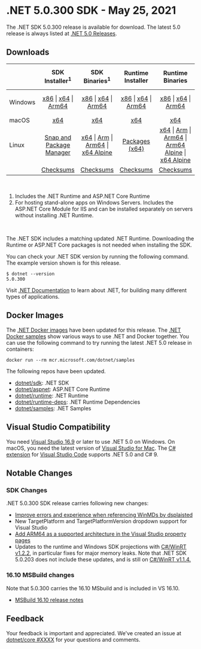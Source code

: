 # .NET 5.0.300 SDK - May 25, 2021

The .NET SDK 5.0.300 release is available for download. The latest 5.0 release is always listed at [.NET 5.0 Releases](../README.md).

## Downloads

|           | SDK Installer<sup>1</sup>                        | SDK Binaries<sup>1</sup>                 | Runtime Installer                                        | Runtime Binaries                                 | ASP.NET Core Runtime           |Windows Desktop Runtime          |
| --------- | :------------------------------------------:     | :----------------------:                 | :---------------------------:                            | :-------------------------:                      | :-----------------:            | :-----------------:            |
| Windows   | [x86][dotnet-sdk-win-x86.exe] \| [x64][dotnet-sdk-win-x64.exe] \| [Arm64][dotnet-sdk-win-arm64.exe] | [x86][dotnet-sdk-win-x86.zip] \| [x64][dotnet-sdk-win-x64.zip] \|  [Arm64][dotnet-sdk-win-arm64.zip] | [x86][dotnet-runtime-win-x86.exe] \| [x64][dotnet-runtime-win-x64.exe] \| [Arm64][dotnet-runtime-win-arm64.exe] | [x86][dotnet-runtime-win-x86.zip] \| [x64][dotnet-runtime-win-x64.zip] \| [Arm64][dotnet-runtime-win-arm64.zip] | [x86][aspnetcore-runtime-win-x86.exe] \| [x64][aspnetcore-runtime-win-x64.exe] \|<br> [Hosting Bundle][dotnet-hosting-win.exe]<sup>2</sup> | [x86][windowsdesktop-runtime-win-x86.exe] \| [x64][windowsdesktop-runtime-win-x64.exe]  |
| macOS     | [x64][dotnet-sdk-osx-x64.pkg]  | [x64][dotnet-sdk-osx-x64.tar.gz]     | [x64][dotnet-runtime-osx-x64.pkg] | [x64][dotnet-runtime-osx-x64.tar.gz] | [x64][aspnetcore-runtime-osx-x64.tar.gz] | - |<sup>1</sup>
| Linux     |  [Snap and Package Manager](5.0.6-install-instructions.md)  | [x64][dotnet-sdk-linux-x64.tar.gz] \| [Arm][dotnet-sdk-linux-arm.tar.gz] \| [Arm64][dotnet-sdk-linux-arm64.tar.gz] \| [x64 Alpine][dotnet-sdk-linux-musl-x64.tar.gz] | [Packages (x64)][linux-packages] | [x64][dotnet-runtime-linux-x64.tar.gz] \| [Arm][dotnet-runtime-linux-arm.tar.gz] \| [Arm64][dotnet-runtime-linux-arm64.tar.gz] \| [Arm64 Alpine][dotnet-runtime-linux-musl-arm64.tar.gz] \| [x64 Alpine][dotnet-runtime-linux-musl-x64.tar.gz] | [x64][aspnetcore-runtime-linux-x64.tar.gz]<sup>1</sup>  \| [Arm][aspnetcore-runtime-linux-arm.tar.gz]<sup>1</sup> \| [Arm64][aspnetcore-runtime-linux-arm64.tar.gz]<sup>1</sup> \| [x64 Alpine][aspnetcore-runtime-linux-musl-x64.tar.gz] | - | <sup>1</sup> |
|  | [Checksums][checksums-sdk]                             | [Checksums][checksums-sdk]                                      | [Checksums][checksums-runtime]                             | [Checksums][checksums-runtime]  | [Checksums][checksums-runtime]  | [Checksums][checksums-runtime]

</br>

1. Includes the .NET Runtime and ASP.NET Core Runtime
2. For hosting stand-alone apps on Windows Servers. Includes the ASP.NET Core Module for IIS and can be installed separately on servers without installing .NET Runtime.

</br>

The .NET SDK includes a matching updated .NET Runtime. Downloading the Runtime or ASP.NET Core packages is not needed when installing the SDK.

You can check your .NET SDK version by running the following command. The example version shown is for this release.

```console
$ dotnet --version
5.0.300
```
Visit [.NET Documentation](https://docs.microsoft.com/dotnet/core/) to learn about .NET, for building many different types of applications.

## Docker Images

The [.NET Docker images](https://hub.docker.com/_/microsoft-dotnet) have been updated for this release. The [.NET Docker samples](https://github.com/dotnet/dotnet-docker/blob/master/samples/README.md) show various ways to use .NET and Docker together. You can use the following command to try running the latest .NET 5.0 release in containers:

```console
docker run --rm mcr.microsoft.com/dotnet/samples
```

The following repos have been updated.

* [dotnet/sdk](https://hub.docker.com/_/microsoft-dotnet-sdk/): .NET SDK
* [dotnet/aspnet](https://hub.docker.com/_/microsoft-dotnet-aspnet/): ASP.NET Core Runtime
* [dotnet/runtime](https://hub.docker.com/_/microsoft-dotnet-runtime/): .NET Runtime
* [dotnet/runtime-deps](https://hub.docker.com/_/microsoft-dotnet-runtime-deps/): .NET Runtime Dependencies
* [dotnet/samples](https://hub.docker.com/_/microsoft-dotnet-samples/): .NET Samples

## Visual Studio Compatibility

You need [Visual Studio 16.9](https://visualstudio.microsoft.com) or later to use .NET 5.0 on Windows. On macOS, you need the latest version of [Visual Studio for Mac](https://visualstudio.microsoft.com/vs/mac/). The [C# extension](https://code.visualstudio.com/docs/languages/dotnet) for [Visual Studio Code](https://code.visualstudio.com/) supports .NET 5.0 and C# 9.

## Notable Changes
### SDK Changes
.NET 5.0.300 SDK release carries following new changes:

* [Improve errors and experience when referencing WinMDs by dsplaisted](https://github.com/dotnet/sdk/pull/17098)
* New TargetPlatform and TargetPlatformVersion dropdown support for Visual Studio
* [Add ARM64 as a supported architecture in the Visual Studio property pages](https://github.com/dotnet/msbuild/issues/5951)
* Updates to the runtime and Windows SDK projections with [C#/WinRT v1.2.2](https://github.com/microsoft/CsWinRT/releases/tag/1.2.2.210413.1), in particular fixes for major memory leaks. Note that .NET SDK 5.0.203 does not include these updates, and is still on [C#/WinRT v1.1.4.](https://github.com/microsoft/CsWinRT/releases/tag/1.1.4.210316.1)

### 16.10 MSBuild changes
Note that 5.0.300 carries the 16.10 MSbuild and is included in VS 16.10.

* [MSBuild 16.10 release notes](https://github.com/dotnet/msbuild/pull/6351/files)


## Feedback

Your feedback is important and appreciated. We've created an issue at [dotnet/core #XXXX](https://github.com/dotnet/core/issues/XXXX) for your questions and comments.


[blob-runtime]: https://dotnetcli.blob.core.windows.net/dotnet/Runtime/
[blob-sdk]: https://dotnetcli.blob.core.windows.net/dotnet/Sdk/
[release-notes]: https://github.com/dotnet/core/blob/master/release-notes/5.0/preview/5.0.6.md

[checksums-runtime]: https://dotnetcli.blob.core.windows.net/dotnet/checksums/5.0.6-sha.txt
[checksums-sdk]: https://dotnetcli.blob.core.windows.net/dotnet/checksums/5.0.6-sha.txt

[linux-install]: https://docs.microsoft.com/dotnet/core/install/linux
[linux-setup]: https://github.com/dotnet/core/blob/master/Documentation/linux-setup.md

[dotnet-blog]:  https://devblogs.microsoft.com/dotnet/net-february-2021/




[sdk_bugs]: https://github.com/dotnet/sdk/issues?q=is%3Aissue+is%3Aclosed+milestone%3A5.0.3xx+is%3Aclosed

[linux-packages]: 5.0.6-install-instructions.md

[//]: # ( Runtime 5.0.6)
[dotnet-runtime-linux-arm.tar.gz]: https://download.visualstudio.microsoft.com/download/pr/97301aed-7094-4bc6-9264-ff63b974a353/e5040909f601aa8c6ddaf14c06dbe8d1/dotnet-runtime-5.0.6-linux-arm.tar.gz
[dotnet-runtime-linux-arm64.tar.gz]: https://download.visualstudio.microsoft.com/download/pr/0ad82603-bebf-4d28-8bc8-cfc826ad7893/ca22f36c4752f579c13e0414ec804c15/dotnet-runtime-5.0.6-linux-arm64.tar.gz
[dotnet-runtime-linux-musl-arm.tar.gz]: https://download.visualstudio.microsoft.com/download/pr/c11fc596-1992-4f6d-b475-4fcbbaf1e8bc/4bfbbefd22fe6f7907e9421fb477073f/dotnet-runtime-5.0.6-linux-musl-arm.tar.gz
[dotnet-runtime-linux-musl-arm64.tar.gz]: https://download.visualstudio.microsoft.com/download/pr/64fefcd4-998f-48b0-b756-f01d5e0e3494/69d253cd368cf7fd4b56529cd8a41da0/dotnet-runtime-5.0.6-linux-musl-arm64.tar.gz
[dotnet-runtime-linux-musl-x64.tar.gz]: https://download.visualstudio.microsoft.com/download/pr/cca0193f-0666-4b36-8897-e3ddb769b7bb/e38d307ebd1d7775758cb0e9f584c08b/dotnet-runtime-5.0.6-linux-musl-x64.tar.gz
[dotnet-runtime-linux-x64.tar.gz]: https://download.visualstudio.microsoft.com/download/pr/24b0e058-613e-415a-b624-09fb716cc129/91a51ddfd832aaa94cec5b117bf4db23/dotnet-runtime-5.0.6-linux-x64.tar.gz
[dotnet-runtime-osx-x64.pkg]: https://download.visualstudio.microsoft.com/download/pr/4e2e2c76-626f-4927-8753-55d47ab79e06/24417509d68777cab1ed5f927e86db82/dotnet-runtime-5.0.6-osx-x64.pkg
[dotnet-runtime-osx-x64.tar.gz]: https://download.visualstudio.microsoft.com/download/pr/23d7463b-e17a-49a1-af13-9248bf12b128/35a83a4312b6e9b36bc5fae0ffd565bc/dotnet-runtime-5.0.6-osx-x64.tar.gz
[dotnet-runtime-win-arm64.exe]: https://download.visualstudio.microsoft.com/download/pr/f4942a69-e576-45bd-a722-9caf0cfc2456/4ca359a7bea10f495a94087210f67b21/dotnet-runtime-5.0.6-win-arm64.exe
[dotnet-runtime-win-arm64.zip]: https://download.visualstudio.microsoft.com/download/pr/2fa7b891-4da4-4cc5-af7d-48183027bebd/0bd7e549ab01f84059687f0e5fe392c6/dotnet-runtime-5.0.6-win-arm64.zip
[dotnet-runtime-win-x64.exe]: https://download.visualstudio.microsoft.com/download/pr/c6c04d2c-d131-4de7-b97a-c29ceca9ee8e/5a654bdbc0a61c621d59be9601e041d6/dotnet-runtime-5.0.6-win-x64.exe
[dotnet-runtime-win-x64.zip]: https://download.visualstudio.microsoft.com/download/pr/9fcfcf4b-b997-41d6-b659-a1bf1a832045/a5ce096a05e34a7dec8c79f14a221ff0/dotnet-runtime-5.0.6-win-x64.zip
[dotnet-runtime-win-x86.exe]: https://download.visualstudio.microsoft.com/download/pr/67839ecf-8e05-411a-977b-ac9780e18279/76f413425112f3dd1d77d48f69a76f59/dotnet-runtime-5.0.6-win-x86.exe
[dotnet-runtime-win-x86.zip]: https://download.visualstudio.microsoft.com/download/pr/1f221cce-9674-44a0-b4c4-19e1622ae7d1/be54adc56884a2b15c315ae934016a74/dotnet-runtime-5.0.6-win-x86.zip

[//]: # ( WindowsDesktop 5.0.6)
[windowsdesktop-runtime-win-arm64.exe]: https://download.visualstudio.microsoft.com/download/pr/63040d2c-e953-492f-ae93-7d93cc658e7b/1fce7e44a06c2d432fc0a492ca2b1a13/windowsdesktop-runtime-5.0.6-win-arm64.exe
[windowsdesktop-runtime-win-x64.exe]: https://download.visualstudio.microsoft.com/download/pr/6279dc90-f437-4481-82a5-73dd9f97da06/6519ef44735fd31115b9b1a81d6ff1e8/windowsdesktop-runtime-5.0.6-win-x64.exe
[windowsdesktop-runtime-win-x86.exe]: https://download.visualstudio.microsoft.com/download/pr/315854e8-6857-4d0d-b7e0-57761e3f7d12/b31193ac2c9f1674b66cf7a65c2521de/windowsdesktop-runtime-5.0.6-win-x86.exe

[//]: # ( ASP 5.0.6)
[aspnetcore-runtime-linux-arm.tar.gz]: https://download.visualstudio.microsoft.com/download/pr/9d2abf34-b484-46ab-8e3b-504b0057827b/7266d743d6441c1f80510a50c17491dc/aspnetcore-runtime-5.0.6-linux-arm.tar.gz
[aspnetcore-runtime-linux-arm64.tar.gz]: https://download.visualstudio.microsoft.com/download/pr/6b735496-0974-4873-ab92-edc2caa05f99/7fecb279d8abbb8f78bff5474cb2a32c/aspnetcore-runtime-5.0.6-linux-arm64.tar.gz
[aspnetcore-runtime-linux-musl-arm.tar.gz]: https://download.visualstudio.microsoft.com/download/pr/378492f7-ed41-45cf-9294-be3df0b37a9c/aad44c7fcb1464c90cdb4d1d6d3faeb3/aspnetcore-runtime-5.0.6-linux-musl-arm.tar.gz
[aspnetcore-runtime-linux-musl-arm64.tar.gz]: https://download.visualstudio.microsoft.com/download/pr/bd714b1f-dae3-4963-95f4-d1dfcaf44631/246eaf46908de9515955b8bfc0ddaab0/aspnetcore-runtime-5.0.6-linux-musl-arm64.tar.gz
[aspnetcore-runtime-linux-musl-x64.tar.gz]: https://download.visualstudio.microsoft.com/download/pr/d47e72ac-4317-4292-88cb-d04460019af5/3e7c9762246345cb3431d1a654306d44/aspnetcore-runtime-5.0.6-linux-musl-x64.tar.gz
[aspnetcore-runtime-linux-x64.tar.gz]: https://download.visualstudio.microsoft.com/download/pr/4a7f1f6c-6777-42c4-9793-581bba4b632e/e03e6237a8f49f60014d459f0f758923/aspnetcore-runtime-5.0.6-linux-x64.tar.gz
[aspnetcore-runtime-osx-x64.tar.gz]: https://download.visualstudio.microsoft.com/download/pr/fdff418d-5cac-416e-b6d3-7ec2f1c68a34/8f1a06d97eab8244451e9f4a78aa4b4c/aspnetcore-runtime-5.0.6-osx-x64.tar.gz
[aspnetcore-runtime-win-arm64.zip]: https://download.visualstudio.microsoft.com/download/pr/03a3bfbb-9985-48bb-a20e-102cc228d473/57d56ab3de4a0497564f8d894d862edd/aspnetcore-runtime-5.0.6-win-arm64.zip
[aspnetcore-runtime-win-x64.exe]: https://download.visualstudio.microsoft.com/download/pr/275d6b51-e594-4edc-8f2f-606351e137ae/8a9e3886344599059dad377739151e37/aspnetcore-runtime-5.0.6-win-x64.exe
[aspnetcore-runtime-win-x64.zip]: https://download.visualstudio.microsoft.com/download/pr/ee27c1fe-bdca-4fb8-a303-125081a3e43d/14bb0ed982304f24a6429a5d63e9bff7/aspnetcore-runtime-5.0.6-win-x64.zip
[aspnetcore-runtime-win-x86.exe]: https://download.visualstudio.microsoft.com/download/pr/61284da9-728b-485c-a9e0-dfd4455f773f/facdf8e9e1509ec4d6f40fce95ff68dd/aspnetcore-runtime-5.0.6-win-x86.exe
[aspnetcore-runtime-win-x86.zip]: https://download.visualstudio.microsoft.com/download/pr/fd72844c-693a-4a15-b369-70b71c58ee1a/fdf5a3e63b8793b90b6d8076abe0dd8a/aspnetcore-runtime-5.0.6-win-x86.zip
[dotnet-hosting-win.exe]: https://download.visualstudio.microsoft.com/download/pr/24847c36-9f3a-40c1-8e3f-4389d954086d/0e8ae4f4a8e604a6575702819334d703/dotnet-hosting-5.0.6-win.exe

[//]: # ( SDK 5.0.300 )
[dotnet-sdk-linux-arm.tar.gz]: https://download.visualstudio.microsoft.com/download/pr/4bbb3a8d-e32a-4822-81d8-b2c570414f0a/aa7659eac0f0c52316a0fa7aa7c2081a/dotnet-sdk-5.0.300-linux-arm.tar.gz
[dotnet-sdk-linux-arm64.tar.gz]: https://download.visualstudio.microsoft.com/download/pr/50c2990a-2b62-4a51-b3db-8dab334f81c9/e0edfb3905b31ab030a97fa64f48cc8e/dotnet-sdk-5.0.300-linux-arm64.tar.gz
[dotnet-sdk-linux-musl-arm.tar.gz]: https://download.visualstudio.microsoft.com/download/pr/a1bd0cdc-8f75-4499-ae94-c6166f9f964f/2f3e2938dd0b71afdc566c281a748ee0/dotnet-sdk-5.0.300-linux-musl-arm.tar.gz
[dotnet-sdk-linux-musl-arm64.tar.gz]: https://download.visualstudio.microsoft.com/download/pr/69024c86-d80c-4fc6-a592-d5f0ba71d196/57d1026420ff0bb952121ed2c2d19fd1/dotnet-sdk-5.0.300-linux-musl-arm64.tar.gz
[dotnet-sdk-linux-musl-x64.tar.gz]: https://download.visualstudio.microsoft.com/download/pr/f80c74bb-352f-49b1-9c9a-cf2977509d7e/70f02c27b5f0866d287d768a3c5639e3/dotnet-sdk-5.0.300-linux-musl-x64.tar.gz
[dotnet-sdk-linux-x64.tar.gz]: https://download.visualstudio.microsoft.com/download/pr/98563846-f949-4dc7-81a0-77016735bf08/56d5882a2046382fccb7db032f7d2a02/dotnet-sdk-5.0.300-linux-x64.tar.gz
[dotnet-sdk-linux-x64.zip]: https://download.visualstudio.microsoft.com/download/pr/450a96b3-82f6-4c5e-9095-6d6f71e5e22c/9bf57a72500173dc1d5e3c5f1f99c16d/dotnet-sdk-5.0.300-linux-x64.zip
[dotnet-sdk-osx-x64.pkg]: https://download.visualstudio.microsoft.com/download/pr/f79b97b0-b1ec-4251-adf8-1022c527cc13/4372b8911d970486e8f31b0cf2e48d32/dotnet-sdk-5.0.300-osx-x64.pkg
[dotnet-sdk-osx-x64.tar.gz]: https://download.visualstudio.microsoft.com/download/pr/4b4b03b6-3120-442a-89df-267cc3a658f2/8aa05160bc779782b1222af092c864a7/dotnet-sdk-5.0.300-osx-x64.tar.gz
[dotnet-sdk-win-arm64.exe]: https://download.visualstudio.microsoft.com/download/pr/6d1a045a-39f2-46ea-be7a-4a91c95868df/6581f42ddaae9dff497840dcdd929a84/dotnet-sdk-5.0.300-win-arm64.exe
[dotnet-sdk-win-arm64.zip]: https://download.visualstudio.microsoft.com/download/pr/1154cc4b-8a43-4f56-8813-eafe9e955436/a2244fcbbd5010764963d23631949448/dotnet-sdk-5.0.300-win-arm64.zip
[dotnet-sdk-win-x64.exe]: https://download.visualstudio.microsoft.com/download/pr/475b587c-e586-4187-8feb-a602f3c6b449/b82433e88760e76d2ab591530e0784b9/dotnet-sdk-5.0.300-win-x64.exe
[dotnet-sdk-win-x64.zip]: https://download.visualstudio.microsoft.com/download/pr/fbb03203-c7d4-4958-9432-5b4e2a1ed342/1c4585ac5d74ae5d219b8c87129cfbb8/dotnet-sdk-5.0.300-win-x64.zip
[dotnet-sdk-win-x86.exe]: https://download.visualstudio.microsoft.com/download/pr/86bd3418-cad5-4a0e-be32-0752319a5083/bf32ebdf8e52cf0640018e2f44fcb4fd/dotnet-sdk-5.0.300-win-x86.exe
[dotnet-sdk-win-x86.zip]: https://download.visualstudio.microsoft.com/download/pr/98f1cb7d-e152-4e6d-9ac8-8587f6759bef/0ae1e9ce5246884422b7dfcea1020e06/dotnet-sdk-5.0.300-win-x86.zip
